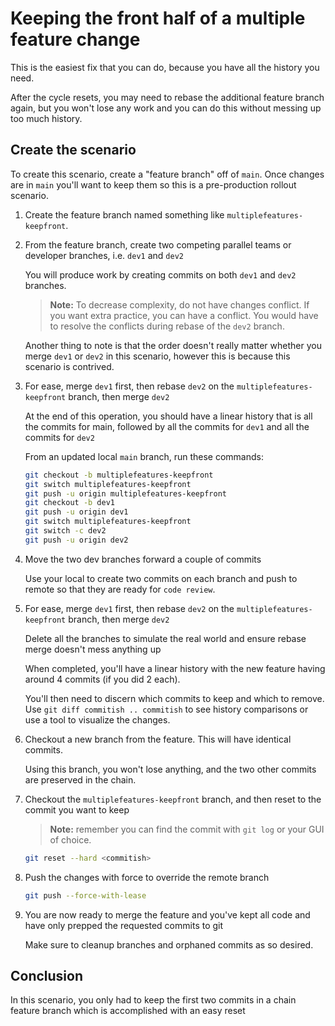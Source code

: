 # Keeping the front half of a multiple feature change

This is the easiest fix that you can do, because you have all the history you need.

After the cycle resets, you may need to rebase the additional feature branch again, but you won't lose any work and you can do this without messing up too much history.

## Create the scenario

To create this scenario, create a "feature branch" off of `main`.  Once changes are in `main` you'll want to keep them so this is a pre-production rollout scenario. 

1. Create the feature branch named something like `multiplefeatures-keepfront`.

1. From the feature branch, create two competing parallel teams or developer branches, i.e. `dev1` and `dev2`

    You will produce work by creating commits on both `dev1` and `dev2` branches.  

    >**Note:** To decrease complexity, do not have changes conflict. If you want extra practice, you can have a conflict.  You would have to resolve the conflicts during rebase of the `dev2` branch.

    Another thing to note is that the order doesn't really matter whether you merge `dev1` or `dev2` in this scenario, however this is because this scenario is contrived.

1. For ease, merge `dev1` first, then rebase `dev2` on the `multiplefeatures-keepfront` branch, then merge `dev2`

    At the end of this operation, you should have a linear history that is all the commits for main, followed by all the commits for `dev1` and all the commits for `dev2`

    From an updated local `main` branch, run these commands:

    ```bash
    git checkout -b multiplefeatures-keepfront
    git switch multiplefeatures-keepfront
    git push -u origin multiplefeatures-keepfront
    git checkout -b dev1
    git push -u origin dev1
    git switch multiplefeatures-keepfront
    git switch -c dev2
    git push -u origin dev2
    ```
1. Move the two dev branches forward a couple of commits

    Use your local to create two commits on each branch and push to remote so that they are ready for `code review`.
    
1. For ease, merge `dev1` first, then rebase `dev2` on the `multiplefeatures-keepfront` branch, then merge `dev2`

    Delete all the branches to simulate the real world and ensure rebase merge doesn't mess anything up

    When completed, you'll have a linear history with the new feature having around 4 commits (if you did 2 each).

    You'll then need to discern which commits to keep and which to remove.  Use `git diff commitish .. commitish` to see history comparisons or use a tool to visualize the changes.

1. Checkout a new branch from the feature.  This will have identical commits.

    Using this branch, you won't lose anything, and the two other commits are preserved in the chain.

1. Checkout the `multiplefeatures-keepfront` branch, and then reset to the commit you want to keep

    >**Note:** remember you can find the commit with `git log` or your GUI of choice.

    ```bash
    git reset --hard <commitish>
    ```  

1. Push the changes with force to override the remote branch

    ```bash
    git push --force-with-lease
    ```  

1. You are now ready to merge the feature and you've kept all code and have only prepped the requested commits to git

    Make sure to cleanup branches and orphaned commits as so desired.

## Conclusion

In this scenario, you only had to keep the first two commits in a chain feature branch which is accomplished with an easy reset
